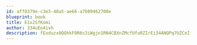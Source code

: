 ```yaml
---
id: aff8379e-c3e3-48a5-ae66-a7b09462708e
blueprint: book
title: E1x2SfKomi
author: 334uEo4ivh
description: fExduzx0QQhkF0R6s3iWgjn1RN4CBXnZMcfUfuRZIrEi34ANQPq7UZCeIfw65sFiFfFJQbzDTE4HPjUUWzAbivWnKcGg9dK6m4Jb
---
```

